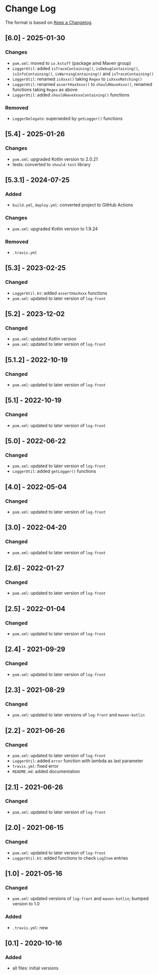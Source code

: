 # Change Log

The format is based on [Keep a Changelog](http://keepachangelog.com/).

## [6.0] - 2025-01-30
### Changes
- `pom.xml`: moved to `io.kstuff` (package amd Maven group)
- `LoggerUtil`: added `isTraceContaining()`, `isDebugContaining()`, `isInfoContaining()`, `isWarningContaining()` and
  `isTraceContaining()`
- `LoggerUtil`: renamed `isXxxx()` taking `Regex` to `isXxxxMatching()`
- `LoggerUtil`: renamed `assertHasXxxx()` to `shouldHaveXxxx()`, renamed functions taking `Regex` as above
- `LoggerUtil`: added `shouldHaveXxxxContaining()` functions
### Removed
- `LoggerDelegate`: superseded by `getLogger()` functions

## [5.4] - 2025-01-26
### Changes
- `pom.xml`: upgraded Kotlin version to 2.0.21
- tests: converted to `should-test` library

## [5.3.1] - 2024-07-25
### Added
- `build.yml`, `deploy.yml`: converted project to GitHub Actions
### Changes
- `pom.xml`: upgraded Kotlin version to 1.9.24
### Removed
- `.travis.yml`

## [5.3] - 2023-02-25
### Changed
- `LoggerUtil.kt`: added `assertHasXxxx` functions
- `pom.xml`: updated to later version of `log-front`

## [5.2] - 2023-12-02
### Changed
- `pom.xml`: updated Kotlin version
- `pom.xml`: updated to later version of `log-front`

## [5.1.2] - 2022-10-19
### Changed
- `pom.xml`: updated to later version of `log-front`

## [5.1] - 2022-10-19
### Changed
- `pom.xml`: updated to later version of `log-front`

## [5.0] - 2022-06-22
### Changed
- `pom.xml`: updated to later version of `log-front`
- `LoggerUtil`: added `getLogger()` functions

## [4.0] - 2022-05-04
### Changed
- `pom.xml`: updated to later version of `log-front`

## [3.0] - 2022-04-20
### Changed
- `pom.xml`: updated to later version of `log-front`

## [2.6] - 2022-01-27
### Changed
- `pom.xml`: updated to later version of `log-front`

## [2.5] - 2022-01-04
### Changed
- `pom.xml`: updated to later version of `log-front`

## [2.4] - 2021-09-29
### Changed
- `pom.xml`: updated to later version of `log-front`

## [2.3] - 2021-08-29
### Changed
- `pom.xml`: updated to later versions of `log-front` and `maven-kotlin`

## [2.2] - 2021-06-26
### Changed
- `pom.xml`: updated to later version of `log-front`
- `LoggerUtil`: added `error` function with lambda as last parameter
- `travis.yml`: fixed error
- `README.md`: added documentation

## [2.1] - 2021-06-26
### Changed
- `pom.xml`: updated to later version of `log-front`

## [2.0] - 2021-06-15
### Changed
- `pom.xml`: updated to later version of `log-front`
- `LoggerUtil.kt`: added functions to check `LogItem` entries

## [1.0] - 2021-05-16
### Changed
- `pom.xml`: updated versions of `log-front` and `maven-kotlin`; bumped version to 1.0
### Added
- `.travis.yml`: new

## [0.1] - 2020-10-16
### Added
- all files: initial versions
